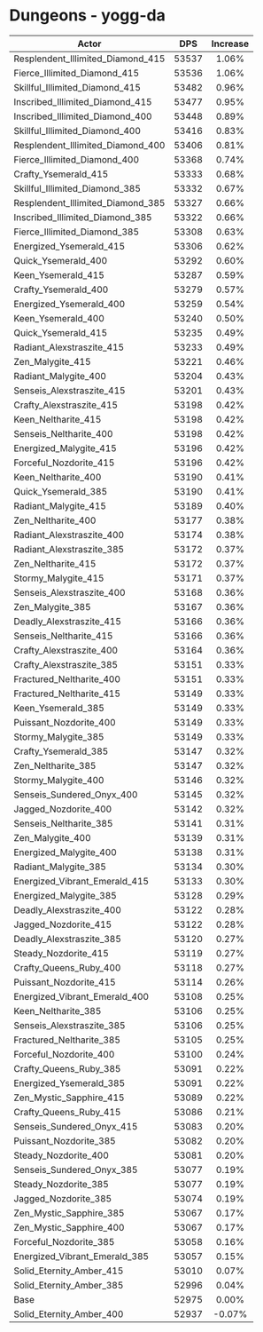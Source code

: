 # Dungeons - yogg-da
| Actor | DPS | Increase |
|---|:---:|:---:|
|Resplendent_Illimited_Diamond_415|53537|1.06%|
|Fierce_Illimited_Diamond_415|53536|1.06%|
|Skillful_Illimited_Diamond_415|53482|0.96%|
|Inscribed_Illimited_Diamond_415|53477|0.95%|
|Inscribed_Illimited_Diamond_400|53448|0.89%|
|Skillful_Illimited_Diamond_400|53416|0.83%|
|Resplendent_Illimited_Diamond_400|53406|0.81%|
|Fierce_Illimited_Diamond_400|53368|0.74%|
|Crafty_Ysemerald_415|53333|0.68%|
|Skillful_Illimited_Diamond_385|53332|0.67%|
|Resplendent_Illimited_Diamond_385|53327|0.66%|
|Inscribed_Illimited_Diamond_385|53322|0.66%|
|Fierce_Illimited_Diamond_385|53308|0.63%|
|Energized_Ysemerald_415|53306|0.62%|
|Quick_Ysemerald_400|53292|0.60%|
|Keen_Ysemerald_415|53287|0.59%|
|Crafty_Ysemerald_400|53279|0.57%|
|Energized_Ysemerald_400|53259|0.54%|
|Keen_Ysemerald_400|53240|0.50%|
|Quick_Ysemerald_415|53235|0.49%|
|Radiant_Alexstraszite_415|53233|0.49%|
|Zen_Malygite_415|53221|0.46%|
|Radiant_Malygite_400|53204|0.43%|
|Senseis_Alexstraszite_415|53201|0.43%|
|Crafty_Alexstraszite_415|53198|0.42%|
|Keen_Neltharite_415|53198|0.42%|
|Senseis_Neltharite_400|53198|0.42%|
|Energized_Malygite_415|53196|0.42%|
|Forceful_Nozdorite_415|53196|0.42%|
|Keen_Neltharite_400|53190|0.41%|
|Quick_Ysemerald_385|53190|0.41%|
|Radiant_Malygite_415|53189|0.40%|
|Zen_Neltharite_400|53177|0.38%|
|Radiant_Alexstraszite_400|53174|0.38%|
|Radiant_Alexstraszite_385|53172|0.37%|
|Zen_Neltharite_415|53172|0.37%|
|Stormy_Malygite_415|53171|0.37%|
|Senseis_Alexstraszite_400|53168|0.36%|
|Zen_Malygite_385|53167|0.36%|
|Deadly_Alexstraszite_415|53166|0.36%|
|Senseis_Neltharite_415|53166|0.36%|
|Crafty_Alexstraszite_400|53164|0.36%|
|Crafty_Alexstraszite_385|53151|0.33%|
|Fractured_Neltharite_400|53151|0.33%|
|Fractured_Neltharite_415|53149|0.33%|
|Keen_Ysemerald_385|53149|0.33%|
|Puissant_Nozdorite_400|53149|0.33%|
|Stormy_Malygite_385|53149|0.33%|
|Crafty_Ysemerald_385|53147|0.32%|
|Zen_Neltharite_385|53147|0.32%|
|Stormy_Malygite_400|53146|0.32%|
|Senseis_Sundered_Onyx_400|53145|0.32%|
|Jagged_Nozdorite_400|53142|0.32%|
|Senseis_Neltharite_385|53141|0.31%|
|Zen_Malygite_400|53139|0.31%|
|Energized_Malygite_400|53138|0.31%|
|Radiant_Malygite_385|53134|0.30%|
|Energized_Vibrant_Emerald_415|53133|0.30%|
|Energized_Malygite_385|53128|0.29%|
|Deadly_Alexstraszite_400|53122|0.28%|
|Jagged_Nozdorite_415|53122|0.28%|
|Deadly_Alexstraszite_385|53120|0.27%|
|Steady_Nozdorite_415|53119|0.27%|
|Crafty_Queens_Ruby_400|53118|0.27%|
|Puissant_Nozdorite_415|53114|0.26%|
|Energized_Vibrant_Emerald_400|53108|0.25%|
|Keen_Neltharite_385|53106|0.25%|
|Senseis_Alexstraszite_385|53106|0.25%|
|Fractured_Neltharite_385|53105|0.25%|
|Forceful_Nozdorite_400|53100|0.24%|
|Crafty_Queens_Ruby_385|53091|0.22%|
|Energized_Ysemerald_385|53091|0.22%|
|Zen_Mystic_Sapphire_415|53089|0.22%|
|Crafty_Queens_Ruby_415|53086|0.21%|
|Senseis_Sundered_Onyx_415|53083|0.20%|
|Puissant_Nozdorite_385|53082|0.20%|
|Steady_Nozdorite_400|53081|0.20%|
|Senseis_Sundered_Onyx_385|53077|0.19%|
|Steady_Nozdorite_385|53077|0.19%|
|Jagged_Nozdorite_385|53074|0.19%|
|Zen_Mystic_Sapphire_385|53067|0.17%|
|Zen_Mystic_Sapphire_400|53067|0.17%|
|Forceful_Nozdorite_385|53058|0.16%|
|Energized_Vibrant_Emerald_385|53057|0.15%|
|Solid_Eternity_Amber_415|53010|0.07%|
|Solid_Eternity_Amber_385|52996|0.04%|
|Base|52975|0.00%|
|Solid_Eternity_Amber_400|52937|-0.07%|
